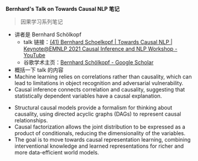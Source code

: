 **Bernhard's Talk on Towards Causal NLP 笔记**

> 因果学习系列笔记

- 讲者是 Bernhard Schölkopf
  - talk 链接：[(41) Bernhard Schoelkopf | Towards Causal NLP | Keynote@EMNLP 2021 Causal Inference and NLP Workshop - YouTube](https://www.youtube.com/watch?v=Zwt1jJxVSvg&list=PLtVBX_ld338UTeq9LphgjCfMpM2EcSbEs&index=3)
  - 谷歌学术主页：[‪Bernhard Schölkopf‬ - ‪Google Scholar‬](https://scholar.google.com/citations?user=DZ-fHPgAAAAJ&hl=en)
- 概括一下 talk 的内容
- Machine learning relies on correlations rather than causality, which can lead to limitations in object recognition and adversarial vulnerability.
- Causal inference connects correlation and causality, suggesting that statistically dependent variables have a causal explanation.

* Structural causal models provide a formalism for thinking about causality, using directed acyclic graphs (DAGs) to represent causal relationships.
* Causal factorization allows the joint distribution to be expressed as a product of conditionals, reducing the dimensionality of the variables.
* The goal is to move towards causal representation learning, combining interventional knowledge and learned representations for richer and more data-efficient world models.
